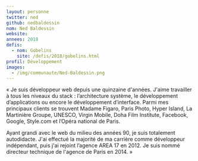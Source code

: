 ```yaml
---
layout: personne
twitter: ned
github: nedbaldessin
nom: Ned Baldessin
website:
annees: 2018
defis: 
  - nom: Gobelins
    site: /defis/2018/gobelins.html
profil: Développement
images:
  - /img/communaute/Ned-Baldessin.png
---
```


« Je suis développeur web depuis une quinzaine d'années. J'aime 
travailler à tous les niveaux du stack : l’architecture système,
le développement d’applications ou encore le développement
d’interface. Parmi mes principaux clients se trouvent Madame Figaro,
Paris Photo, Hyper Island, La Martinière Groupe, UNESCO, Virgin
Mobile, Doha Film Institute, Facebook, Google, Style.com et l’Opéra
national de Paris.

Ayant grandi avec le web du milieu des années 90, je suis totalement
autodidacte. J'ai effectué la majorité de ma carrière comme
développeur indépendant, puis j'ai rejoint l’agence AREA 17 en 2012. 
Je suis nommé directeur technique de l'agence de Paris en 2014. » 

